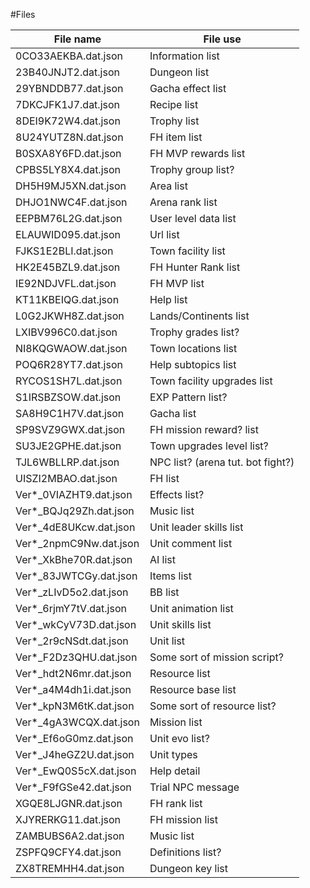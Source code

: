 #Files

| File name                | File use                          |
|--------------------------|-----------------------------------|
| 0CO33AEKBA.dat.json      | Information list                  |
| 23B40JNJT2.dat.json      | Dungeon list                      |
| 29YBNDDB77.dat.json      | Gacha effect list                 |
| 7DKCJFK1J7.dat.json      | Recipe list                       |
| 8DEI9K72W4.dat.json      | Trophy list                       |
| 8U24YUTZ8N.dat.json      | FH item list                      |
| B0SXA8Y6FD.dat.json      | FH MVP rewards list               |
| CPBS5LY8X4.dat.json      | Trophy group list?                |
| DH5H9MJ5XN.dat.json      | Area list                         |
| DHJO1NWC4F.dat.json      | Arena rank list                   |
| EEPBM76L2G.dat.json      | User level data list              |
| ELAUWID095.dat.json      | Url list                          |
| FJKS1E2BLI.dat.json      | Town facility list                |
| HK2E45BZL9.dat.json      | FH Hunter Rank list               |
| IE92NDJVFL.dat.json      | FH MVP list                       |
| KT11KBEIQG.dat.json      | Help list                         |
| L0G2JKWH8Z.dat.json      | Lands/Continents list             |
| LXIBV996C0.dat.json      | Trophy grades list?               |
| NI8KQGWAOW.dat.json      | Town locations list               |
| POQ6R28YT7.dat.json      | Help subtopics list               |
| RYCOS1SH7L.dat.json      | Town facility upgrades list       |
| S1IRSBZSOW.dat.json      | EXP Pattern list?                 |
| SA8H9C1H7V.dat.json      | Gacha list                        |
| SP9SVZ9GWX.dat.json      | FH mission reward? list           |
| SU3JE2GPHE.dat.json      | Town upgrades level list?         |
| TJL6WBLLRP.dat.json      | NPC list? (arena tut. bot fight?) |
| UISZI2MBAO.dat.json      | FH list                           |
| Ver*_0VIAZHT9.dat.json   | Effects list?                     |
| Ver*_BQJq29Zh.dat.json   | Music list                        |
| Ver*_4dE8UKcw.dat.json   | Unit leader skills list           |
| Ver*_2npmC9Nw.dat.json   | Unit comment list                 |
| Ver*_XkBhe70R.dat.json   | AI list                           |
| Ver*_83JWTCGy.dat.json   | Items list                        |
| Ver*_zLIvD5o2.dat.json   | BB list                           |
| Ver*_6rjmY7tV.dat.json   | Unit animation list               |
| Ver*_wkCyV73D.dat.json   | Unit skills list                  |
| Ver*_2r9cNSdt.dat.json   | Unit list                         |
| Ver*_F2Dz3QHU.dat.json   | Some sort of mission script?      |
| Ver*_hdt2N6mr.dat.json   | Resource list                     |
| Ver*_a4M4dh1i.dat.json   | Resource base list                |
| Ver*_kpN3M6tK.dat.json   | Some sort of resource list?       |
| Ver*_4gA3WCQX.dat.json   | Mission list                      |
| Ver*_Ef6oG0mz.dat.json   | Unit evo list?                    |
| Ver*_J4heGZ2U.dat.json   | Unit types                        |
| Ver*_EwQ0S5cX.dat.json   | Help detail                       |
| Ver*_F9fGSe42.dat.json   | Trial NPC message                 |
| XGQE8LJGNR.dat.json      | FH rank list                      |
| XJYRERKG11.dat.json      | FH mission list                   |
| ZAMBUBS6A2.dat.json      | Music list                        |
| ZSPFQ9CFY4.dat.json      | Definitions list?                 |
| ZX8TREMHH4.dat.json      | Dungeon key list                  |
